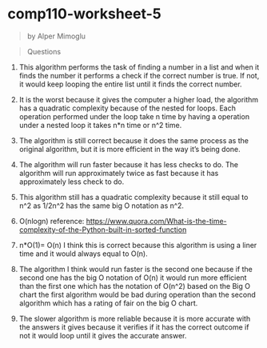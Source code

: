 comp110-worksheet-5
===================

>   by Alper Mimoglu

>   Questions

1.  This algorithm performs the task of finding a number in a list and when it
    finds the number it performs a check if the correct number is true. If not,
    it would keep looping the entire list until it finds the correct number.

2.  It is the worst because it gives the computer a higher load, the algorithm
    has a quadratic complexity because of the nested for loops. Each operation
    performed under the loop take n time by having a operation under a nested
    loop it takes n\*n time or n\^2 time.

3.  The algorithm is still correct because it does the same process as the
    original algorithm, but it is more efficient in the way it’s being done.

4.  The algorithm will run faster because it has less checks to do. The
    algorithm will run approximately twice as fast because it has approximately
    less check to do.

5.  This algorithm still has a quadratic complexity because it still equal to
    n\^2 as 1/2n\^2 has the same big O notation as n\^2.

6.  O(nlogn) reference:
    https://www.quora.com/What-is-the-time-complexity-of-the-Python-built-in-sorted-function

7.  n\*O(1)= O(n) I think this is correct because this algorithm is using a
    liner time and it would always equal to O(n).

8.  The algorithm I think would run faster is the second one because if the
    second one has the big O notation of O(n) it would run more efficient than
    the first one which has the notation of O(n\^2) based on the Big O chart the
    first algorithm would be bad during operation than the second algorithm
    which has a rating of fair on the big O chart.

9.  The slower algorithm is more reliable because it is more accurate with the
    answers it gives because it verifies if it has the correct outcome if not it
    would loop until it gives the accurate answer.
